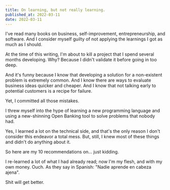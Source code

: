 ```yaml
---
title: On learning, but not really learning.
published_at: 2022-03-11
date: 2022-03-11
---
```


I've read many books on business, self-improvement, entrepreneurship, and software. And I consider myself guilty of not applying the learnings I got as much as I should.

At the time of this writing, I'm about to kill a project that I spend several months developing. Why? Because I didn't validate it before going in too deep.

And it's funny because I know that developing a solution for a non-existent problem is extremely common. And I know there are ways to evaluate business ideas quicker and cheaper. And I know that not talking early to potential customers is a recipe for failure.

Yet, I committed all those mistakes.

I threw myself into the hype of learning a new programming language and using a new-shinning Open Banking tool to solve problems that nobody had.

Yes, I learned a lot on the technical side, and that's the only reason I don't consider this endeavor a total mess. But, still, I knew most of these things and didn't do anything about it.

So here are my 10 recommendations on... just kidding.

I re-learned a lot of what I had already read; now I'm my flesh, and with my own money. Ouch. As they say in Spanish: "Nadie aprende en cabeza ajena".

Shit will get better.